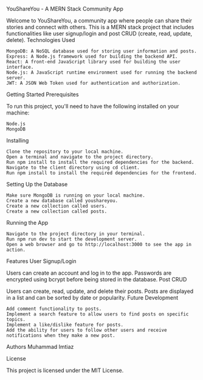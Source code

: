 YouShareYou - A MERN Stack Community App

Welcome to YouShareYou, a community app where people can share their stories and connect with others. This is a MERN stack project that includes functionalities like user signup/login and post CRUD (create, read, update, delete).
Technologies Used

    MongoDB: A NoSQL database used for storing user information and posts.
    Express: A Node.js framework used for building the backend API.
    React: A front-end JavaScript library used for building the user interface.
    Node.js: A JavaScript runtime environment used for running the backend server.
    JWT: A JSON Web Token used for authentication and authorization.

Getting Started
Prerequisites

To run this project, you'll need to have the following installed on your machine:

    Node.js
    MongoDB

Installing

    Clone the repository to your local machine.
    Open a terminal and navigate to the project directory.
    Run npm install to install the required dependencies for the backend.
    Navigate to the client directory using cd client.
    Run npm install to install the required dependencies for the frontend.

Setting Up the Database

    Make sure MongoDB is running on your local machine.
    Create a new database called youshareyou.
    Create a new collection called users.
    Create a new collection called posts.

Running the App

    Navigate to the project directory in your terminal.
    Run npm run dev to start the development server.
    Open a web browser and go to http://localhost:3000 to see the app in action.

Features
User Signup/Login

Users can create an account and log in to the app. Passwords are encrypted using bcrypt before being stored in the database.
Post CRUD

Users can create, read, update, and delete their posts. Posts are displayed in a list and can be sorted by date or popularity.
Future Development

    Add comment functionality to posts.
    Implement a search feature to allow users to find posts on specific topics.
    Implement a like/dislike feature for posts.
    Add the ability for users to follow other users and receive notifications when they make a new post.

Authors
Muhammad Imtiaz

License

This project is licensed under the MIT License.
